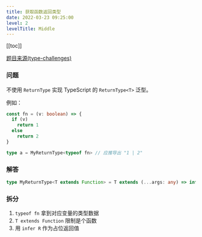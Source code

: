 ```yaml
---
title: 获取函数返回类型 
date: 2022-03-23 09:25:00
level: 2
levelTitle: Middle
---
```


[[toc]]

[题目来源(type-challenges)](https://github.com/type-challenges/type-challenges/blob/master/questions/2-medium-return-type/README.zh-CN.md)
### 问题

不使用 `ReturnType` 实现 TypeScript 的 `ReturnType<T>` 泛型。

例如：

```typescript
const fn = (v: boolean) => {
  if (v)
    return 1
  else
    return 2
}

type a = MyReturnType<typeof fn> // 应推导出 "1 | 2"
```

### 解答

```typescript
type MyReturnType<T extends Function> = T extends (...args: any) => infer R ? R : never
```

### 拆分
1. `typeof fn` 拿到对应变量的类型数据
2. `T extends Function` 限制是个函数
3. 用 `infer R` 作为占位返回值
